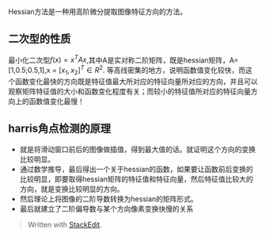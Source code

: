 Hessian方法是一种用高阶微分提取图像特征方向的方法。
## 二次型的性质
最小化二次型$f(x) = x^TAx$,其中A是实对称二阶矩阵，既是hessian矩阵，A= [1,0.5;0.5,1],x = $[x_1,x_2]^T\in R^2$.
等高线密集的地方，说明函数值变化较快，而这个函数变化最快的方向既是特征值最大所对应的特征向量所对应的方向，并且可以观察矩阵特征值的大小和函数变化程度有关；而较小的特征值所对应的特征向量方向上的函数值变化最慢！

## harris角点检测的原理
- 就是将滑动窗口前后的图像做插值，得到最大值的话。就证明这个方向的变换比较明显。
- 通过数学推导，最后得出一个关于hessian的函数，如果要让函数前后变换的比较明显，即要取得hessian矩阵的特征值和特征向量，然后特征值比较大的方向，就是变换比较明显的方向。
- 然后理论上将图像的二阶导数转换为hessian的矩阵形式。
- 最后就建立了二阶偏导数与某个方向像素变换快慢的关系




> Written with [StackEdit](https://stackedit.io/).
<!--stackedit_data:
eyJoaXN0b3J5IjpbLTU2NTcwMTA4NiwtMTcxMjMwODAxOSwxND
MyNTIxMDg2XX0=
-->